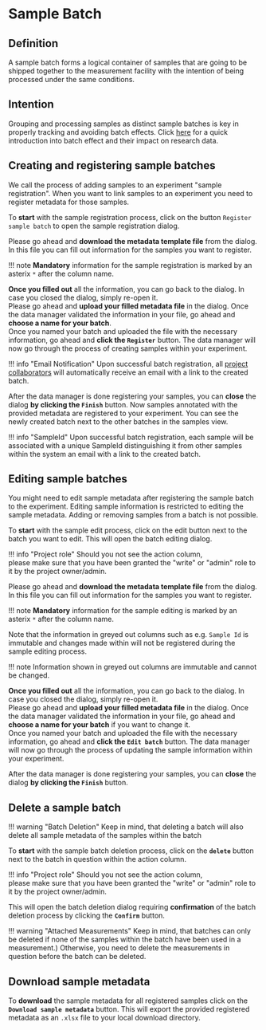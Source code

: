 # Sample Batch
[//]: # (What is a sample batch?)
## Definition

A sample batch forms a logical container of samples that are going to be shipped together to the
measurement facility with the intention of being processed under the same conditions.

[//]: # (What is the purpose of grouping samples into batches?)
## Intention 

Grouping and processing samples as distinct sample batches is key in properly tracking and avoiding batch effects.
Click [here](https://pmc.ncbi.nlm.nih.gov/articles/PMC3880143/) for a quick introduction into batch effect and their impact on research data. 

[//]: # (How do I add samples to my experiment?)
## Creating and registering sample batches

We call the process of adding samples to an experiment "sample registration". 
When you want to link samples to an experiment you need to register metadata for those samples.

To **start** with the sample registration process, click on the button `Register sample batch` to open the sample registration dialog.

Please go ahead and **download the metadata template file** from the dialog.
In this file you can fill out information for the samples you want to register. 

!!! note
    **Mandatory** information for the sample registration is marked by an asterix `*` after the column name.

**Once you filled out** all the information, you can go back to the dialog. In case you closed the dialog, simply re-open it.
</br>
Please go ahead and **upload your filled metadata file** in the dialog.
Once the data manager validated the information in your file,
go ahead and **choose a name for your batch**.
</br>
Once you named your batch and uploaded the file with the necessary information, go ahead and **click the
`Register`** button. The data manager will now go through the process of creating samples within your
experiment.

!!! info "Email Notification"
    Upon successful batch registration,
    all [project collaborators](../project/project_access.md#add-collaborator) will automatically receive
    an email with a link to the created batch.

After the data manager is done registering your samples, you can **close** the dialog **by clicking the
`Finish`** button.
Now samples annotated with the provided metadata are registered to your experiment. You can see the
newly created batch next to the other batches in the samples view.

!!! info "SampleId"
    Upon successful batch registration, each sample will be associated with a unique SampleId 
    distinguishing it from other samples within the system
    an email with a link to the created batch.

[//]: # (How do I edit existing samples in my experiment?)
## Editing sample batches

You might need to edit sample metadata after registering the sample batch to the experiment.
Editing sample information is restricted to editing the sample metadata. Adding or removing samples from a batch is not possible.

To **start** with the sample edit process, click on the edit button next to the batch you want to edit. This will open the batch editing dialog.

!!! info "Project role"
    Should you not see the action column,   
    please make sure that you have been granted the "write" or "admin" role to it by the project owner/admin.

Please go ahead and **download the metadata template file** from the dialog.
In this file you can fill out information for the samples you want to register. 

!!! note
    **Mandatory** information for the sample editing is marked by an asterix `*` after the column name.

Note that the information in greyed out columns such as e.g. `Sample Id` is immutable and changes made within will not be registered during the sample editing process.

!!! note
    Information shown in greyed out columns are immutable and cannot be changed. 

**Once you filled out** all the information, you can go back to the dialog. In case you closed the dialog, simply re-open it.
</br>
Please go ahead and **upload your filled metadata file** in the dialog.
Once the data manager validated the information in your file,
go ahead and **choose a name for your batch** if you want to change it.
</br>
Once you named your batch and uploaded the file with the necessary information, go ahead and **click the
`Edit batch`** button. The data manager will now go through the process of updating the sample information within your
experiment.

After the data manager is done registering your samples, you can **close** the dialog **by clicking the
`Finish`** button.

[//]: # (How do I delete existing samples in my experiment?)
## Delete a sample batch

!!! warning "Batch Deletion"
    Keep in mind, that deleting a batch will also delete all sample metadata of the samples within the batch

To **start** with the sample batch deletion process, click on the **`delete`** button next to the batch in question within the action column.

!!! info "Project role"
    Should you not see the action column,   
    please make sure that you have been granted the "write" or "admin" role to it by the project owner/admin.

This will open the batch deletion dialog requiring **confirmation** of the batch deletion process by clicking the **`Confirm`** button.

!!! warning "Attached Measurements"
    Keep in mind, that batches can only be deleted if none of the samples within the batch have been used in a measurement.)
    Otherwise, you need to delete the measurements in question before the batch can be deleted.

[//]: # (How do I download sample metadata)
## Download sample metadata

To **download** the sample metadata for all registered samples click on the **`Download sample metadata`** button.
This will export the provided registered metadata as an `.xlsx` file to your local download directory.

